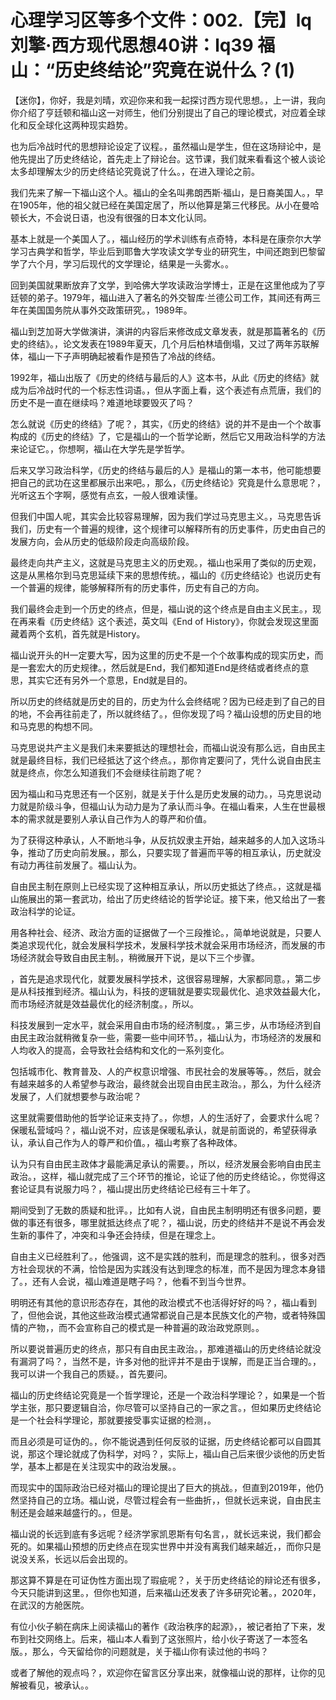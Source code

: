 # 心理学习区等多个文件：002.【完】lq刘擎·西方现代思想40讲：lq39 福山：“历史终结论”究竟在说什么？(1)

【迷你】，你好，我是刘晴，欢迎你来和我一起探讨西方现代思想。，上一讲，我向你介绍了亨廷顿和福山这一对师生，他们分别提出了自己的理论模式，对应着全球化和反全球化这两种现实趋势。

也为后冷战时代的思想辩论设定了议程。，虽然福山是学生，但在这场辩论中，是他先提出了历史终结论，首先走上了辩论台。这节课，我们就来看看这个被人谈论太多却理解太少的历史终结论究竟说了什么。，在进入理论之前。

我们先来了解一下福山这个人。福山的全名叫弗朗西斯·福山，是日裔美国人。，早在1905年，他的祖父就已经在美国定居了，所以他算是第三代移民。从小在曼哈顿长大，不会说日语，也没有很强的日本文化认同。

基本上就是一个美国人了。，福山经历的学术训练有点奇特，本科是在康奈尔大学学习古典学和哲学，毕业后到耶鲁大学攻读文学专业的研究生，中间还跑到巴黎留学了六个月，学习后现代的文学理论，结果是一头雾水。。

回到美国就果断放弃了文学，到哈佛大学攻读政治学博士，正是在这里他成为了亨廷顿的弟子。1979年，福山进入了著名的外交智库·兰德公司工作，其间还有两三年在美国国务院从事外交政策研究。，1989年。

福山到芝加哥大学做演讲，演讲的内容后来修改成文章发表，就是那篇著名的《历史的终结》。，论文发表在1989年夏天，几个月后柏林墙倒塌，又过了两年苏联解体，福山一下子声明确起被看作是预告了冷战的终结。

1992年，福山出版了《历史的终结与最后的人》这本书，从此《历史的终结》就成为后冷战时代的一个标志性词语。，但从字面上看，这个表述有点荒唐，我们的历史不是一直在继续吗？难道地球要毁灭了吗？

怎么就说《历史的终结》了呢？，其实，《历史的终结》说的并不是由一个个故事构成的《历史的终结》了，它是福山的一个哲学论断，然后它又用政治科学的方法来论证它。，你想啊，福山在大学先是学哲学。

后来又学习政治科学，《历史的终结与最后的人》是福山的第一本书，他可能想要把自己的武功在这里都展示出来吧。，那么，《历史终结论》究竟是什么意思呢？，光听这五个字啊，感觉有点玄，一般人很难读懂。

但我们中国人呢，其实会比较容易理解，因为我们学过马克思主义。，马克思告诉我们，历史有一个普遍的规律，这个规律可以解释所有的历史事件，历史由自己的发展方向，会从历史的低级阶段走向高级阶段。

最终走向共产主义，这就是马克思主义的历史观。，福山也采用了类似的历史观，这是从黑格尔到马克思延续下来的思想传统。，福山的《历史终结论》也说历史有一个普遍的规律，能够解释所有的历史事件，历史有自己的方向。

我们最终会走到一个历史的终点，但是，福山说的这个终点是自由主义民主。，现在再来看《历史终结》这个表述，英文叫《End of History》，你就会发现这里面藏着两个玄机，首先就是History。

福山说开头的H一定要大写，因为这里的历史不是一个个故事构成的现实历史，而是一套宏大的历史规律。，然后就是End，我们都知道End是终结或者终点的意思，其实它还有另外一个意思，End就是目的。

所以历史的终结就是历史的目的，历史为什么会终结呢？因为已经走到了自己的目的地，不会再往前走了，所以就终结了。，但你发现了吗？福山设想的历史目的地和马克思的构想不同。

马克思说共产主义是我们未来要抵达的理想社会，而福山说没有那么远，自由民主就是最终目标，我们已经抵达了这个终点。，那你肯定要问了，凭什么说自由民主就是终点，你怎么知道我们不会继续往前跑了呢？

因为福山和马克思还有一个区别，就是关于什么是历史发展的动力。，马克思说动力就是阶级斗争，但福山认为动力是为了承认而斗争。在福山看来，人生在世最根本的需求就是要别人承认自己作为人的尊严和价值。

为了获得这种承认，人不断地斗争，从反抗奴隶主开始，越来越多的人加入这场斗争，推动了历史向前发展。，那么，只要实现了普遍而平等的相互承认，历史就没有动力再往前发展了。福山认为。

自由民主制在原则上已经实现了这种相互承认，所以历史抵达了终点。，这就是福山施展出的第一套武功，给出了历史终结论的哲学论证。接下来，他又给出了一套政治科学的论证。

用各种社会、经济、政治方面的证据做了一个三段推论。，简单地说就是，只要人类追求现代化，就会发展科学技术，发展科学技术就会采用市场经济，而发展的市场经济就会导致自由民主制。，稍微展开下说，是以下三个步骤。

，首先是追求现代化，就要发展科学技术，这很容易理解，大家都同意。，第二步是从科技推到经济。福山认为，科技的逻辑就是要实现最优化、追求效益最大化，而市场经济就是效益最优化的经济制度。，所以。

科技发展到一定水平，就会采用自由市场的经济制度。，第三步，从市场经济到自由民主政治就稍微复杂一些，需要一些中间环节。，福山认为，市场经济的发展和人均收入的提高，会导致社会结构和文化的一系列变化。

包括城市化、教育普及、人的产权意识增强、市民社会的发展等等。，然后，就会有越来越多的人希望参与政治，最终就会出现自由民主政治。，那么，为什么经济发展了，人们就想要参与政治呢？

这里就需要借助他的哲学论证来支持了。，你想，人的生活好了，会要求什么呢？保暖私营域吗？，福山说不对，应该是保暖私承认，就是前面说的，希望获得承认，承认自己作为人的尊严和价值。，福山考察了各种政体。

认为只有自由民主政体才最能满足承认的需要。，所以，经济发展会影响自由民主政治。，这样，福山就完成了三个环节的推论，论证了他的历史终结论。，你觉得这套论证具有说服力吗？，福山提出历史终结论已经有三十年了。

期间受到了无数的质疑和批评。，比如有人说，自由民主制明明还有很多问题，要做的事还有很多，哪里就抵达终点了呢？，福山说，历史的终结并不是说不再会发生新的事件了，冲突和斗争还会持续，但是在理念上。

自由主义已经胜利了。，他强调，这不是实践的胜利，而是理念的胜利。，很多对西方社会现状的不满，恰恰是因为实践没有达到理念的标准，而不是因为理念本身错了。，还有人会说，福山难道是瞎子吗？，他看不到当今世界。

明明还有其他的意识形态存在，其他的政治模式不也活得好好的吗？，福山看到了，但他会说，其他这些政治模式通常都说自己是本民族文化的产物，或者特殊国情的产物，，而不会宣称自己的模式是一种普遍的政治政党原则。。

所以要说普遍历史的终点，那只有自由民主政治。，那难道福山的历史终结论就没有漏洞了吗？，当然不是，许多对他的批评并不是由于误解，而是正当合理的。，我可以讲一个我自己的质疑。，首先要问。

福山的历史终结论究竟是一个哲学理论，还是一个政治科学理论？，如果是一个哲学主张，那只要逻辑自洽，你尽管可以坚持自己的一家之言。，但如果历史终结论是一个社会科学理论，那就要接受事实证据的检测，。

而且必须是可证伪的。，你不能说遇到任何反驳的证据，历史终结论都可以自圆其说，那这个理论就成了伪科学，对吗？，实际上，福山自己后来很少谈他的历史哲学，基本上都是在关注现实中的政治发展。。

而现实中的国际政治已经对福山的理论提出了巨大的挑战。，但直到2019年，他仍然坚持自己的立场。福山说，尽管过程会有一些曲折，，但就长远来说，自由民主制还是会越来越盛行的。，但是。

福山说的长远到底有多远呢？经济学家凯恩斯有句名言，，就长远来说，我们都会死的。如果福山预想的历史终点在现实世界中并没有离我们越来越近，，而你只是说没关系，长远以后会出现的。

那这算不算是在可证伪性方面出现了瑕疵呢？，关于历史终结论的辩论还有很多，今天只能讲到这里。，但你也知道，后来福山还发表了许多研究论著。，2020年，在武汉的方舱医院。

有位小伙子躺在病床上阅读福山的著作《政治秩序的起源》，，被记者拍了下来，发布到社交网络上。后来，福山本人看到了这张照片，给小伙子寄送了一本签名版。，那么，今天留给你的问题就是，关于福山你有读过他的书吗？

或者了解他的观点吗？，欢迎你在留言区分享出来，就像福山说的那样，让你的见解被看见，被承认。。